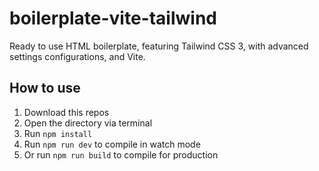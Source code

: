 # boilerplate-vite-tailwind

Ready to use HTML boilerplate, featuring Tailwind CSS 3, with advanced settings configurations, and Vite.

## How to use

1. Download this repos
2. Open the directory via terminal
3. Run `npm install`
4. Run `npm run dev` to compile in watch mode
5. Or run `npm run build` to compile for production
